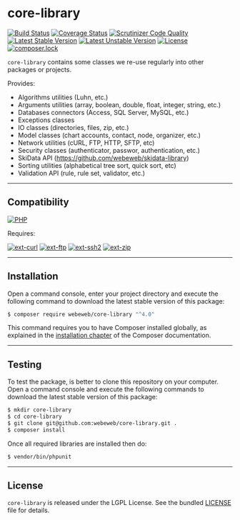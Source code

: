 core-library
============

[![Build Status](https://travis-ci.org/webeweb/core-library.svg?branch=master)](https://travis-ci.org/webeweb/core-library)
[![Coverage Status](https://coveralls.io/repos/github/webeweb/core-library/badge.svg?branch=master)](https://coveralls.io/github/webeweb/core-library?branch=master)
[![Scrutinizer Code Quality](https://scrutinizer-ci.com/g/webeweb/core-library/badges/quality-score.png?b=master)](https://scrutinizer-ci.com/g/webeweb/core-library/?branch=master)
[![Latest Stable Version](https://poser.pugx.org/webeweb/core-library/v/stable)](https://packagist.org/packages/webeweb/core-library)
[![Latest Unstable Version](https://poser.pugx.org/webeweb/core-library/v/unstable)](https://packagist.org/packages/webeweb/core-library)
[![License](https://poser.pugx.org/webeweb/core-library/license)](https://packagist.org/packages/webeweb/core-library)
[![composer.lock](https://poser.pugx.org/webeweb/core-library/composerlock)](https://packagist.org/packages/webeweb/core-library)

`core-library` contains some classes we re-use regularly into other packages or
projects.

Provides:

- Algorithms utilities (Luhn, etc.)
- Arguments utilities (array, boolean, double, float, integer, string, etc.)
- Databases connectors (Access, SQL Server, MySQL, etc.)
- Exceptions classes
- IO classes (directories, files, zip, etc.)
- Model classes (chart accounts, contact, node, organizer, etc.)
- Network utilities (cURL, FTP, HTTP, SFTP, etc)
- Security classes (authenticator, passwor, authentication, etc.)
- SkiData API (https://github.com/webeweb/skidata-library)
- Sorting utilities (alphabetical tree sort, quick sort, etc)
- Validation API (rule, rule set, validator, etc.)

---

## Compatibility

[![PHP](https://img.shields.io/badge/PHP-%5E5.6%7C%5E7.0-blue.svg)](http://php.net)

Requires:

[![ext-curl](https://img.shields.io/badge/PHP-ext--curl-blue.svg)](http://php.net/manual/en/book.curl.php)
[![ext-ftp](https://img.shields.io/badge/PHP-ext--ftp-blue.svg)](http://php.net/manual/en/book.ftp.php)
[![ext-ssh2](https://img.shields.io/badge/PHP-ext--ssh2-blue.svg)](http://php.net/manual/en/book.ssh2.php)
[![ext-zip](https://img.shields.io/badge/PHP-ext--zip-blue.svg)](http://php.net/manual/en/book.zip.php)

---

## Installation

Open a command console, enter your project directory and execute the following
command to download the latest stable version of this package:

```bash
$ composer require webeweb/core-library "^4.0"
```

This command requires you to have Composer installed globally, as explained in
the [installation chapter](https://getcomposer.org/doc/00-intro.md) of the
Composer documentation.

---

## Testing

To test the package, is better to clone this repository on your computer.
Open a command console and execute the following commands to download the latest
stable version of this package:

```bash
$ mkdir core-library
$ cd core-library
$ git clone git@github.com:webeweb/core-library.git .
$ composer install
```

Once all required libraries are installed then do:

```bash
$ vendor/bin/phpunit
```

---

## License

`core-library` is released under the LGPL License. See the bundled [LICENSE](LICENSE)
file for details.
